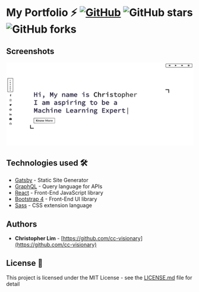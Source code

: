 # My Portfolio ⚡️ [![GitHub](https://img.shields.io/github/license/cc-visionary/PortfolioWebsite?color=blue)](https://github.com/cc-visionary/PortfolioWebsite/master/LICENSE.md) ![GitHub stars](https://img.shields.io/github/stars/cc-visionary/PortfolioWebsite) ![GitHub forks](https://img.shields.io/github/forks/cc-visionary/PortfolioWebsite)

## Screenshots

![Screenshot of Website](./src/images/website.png)

## Technologies used 🛠️

- [Gatsby](https://www.gatsbyjs.org/) - Static Site Generator
- [GraphQL](https://graphql.org/) - Query language for APIs
- [React](https://es.reactjs.org/) - Front-End JavaScript library
- [Bootstrap 4](https://getbootstrap.com/docs/4.3/getting-started/introduction/) - Front-End UI library
- [Sass](https://sass-lang.com/documentation) - CSS extension language

## Authors

- **Christopher Lim** - [https://github.com/cc-visionary](https://github.com/cc-visionary)

## License 📄

This project is licensed under the MIT License - see the [LICENSE.md](LICENSE.md) file for detail
